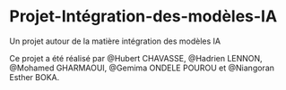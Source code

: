 # Projet-Intégration-des-modèles-IA
Un projet autour de la matière intégration des modèles IA






Ce projet a été réalisé par @Hubert CHAVASSE, @Hadrien LENNON, @Mohamed GHARMAOUI, @Gemima ONDELE POUROU et @Niangoran Esther BOKA.
